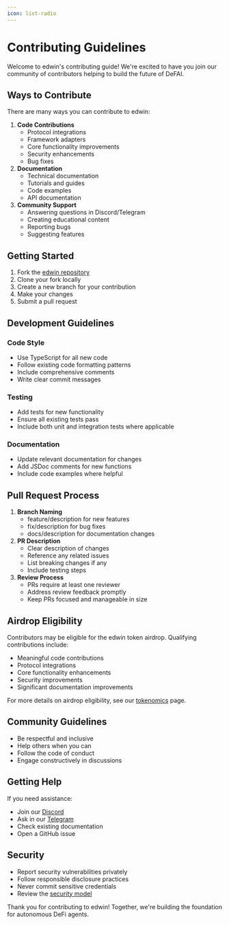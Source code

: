 ```yaml
---
icon: list-radio
---
```


# Contributing Guidelines

Welcome to edwin's contributing guide! We're excited to have you join our community of contributors helping to build the future of DeFAI.

## Ways to Contribute

There are many ways you can contribute to edwin:

1. **Code Contributions**
   * Protocol integrations
   * Framework adapters
   * Core functionality improvements
   * Security enhancements
   * Bug fixes
2. **Documentation**
   * Technical documentation
   * Tutorials and guides
   * Code examples
   * API documentation
3. **Community Support**
   * Answering questions in Discord/Telegram
   * Creating educational content
   * Reporting bugs
   * Suggesting features

## Getting Started

1. Fork the [edwin repository](https://github.com/edwin-finance/edwin)
2. Clone your fork locally
3. Create a new branch for your contribution
4. Make your changes
5. Submit a pull request

## Development Guidelines

### Code Style

* Use TypeScript for all new code
* Follow existing code formatting patterns
* Include comprehensive comments
* Write clear commit messages

### Testing

* Add tests for new functionality
* Ensure all existing tests pass
* Include both unit and integration tests where applicable

### Documentation

* Update relevant documentation for changes
* Add JSDoc comments for new functions
* Include code examples where helpful

## Pull Request Process

1. **Branch Naming**
   * feature/description for new features
   * fix/description for bug fixes
   * docs/description for documentation changes
2. **PR Description**
   * Clear description of changes
   * Reference any related issues
   * List breaking changes if any
   * Include testing steps
3. **Review Process**
   * PRs require at least one reviewer
   * Address review feedback promptly
   * Keep PRs focused and manageable in size

## Airdrop Eligibility

Contributors may be eligible for the edwin token airdrop. Qualifying contributions include:

* Meaningful code contributions
* Protocol integrations
* Core functionality enhancements
* Security improvements
* Significant documentation improvements

For more details on airdrop eligibility, see our [tokenomics](../getting-started/tokenomics.md) page.

## Community Guidelines

* Be respectful and inclusive
* Help others when you can
* Follow the code of conduct
* Engage constructively in discussions

## Getting Help

If you need assistance:

* Join our [Discord](https://discord.gg/QNA55N3KtF)
* Ask in our [Telegram](https://t.me/EdwinDeFAI)
* Check existing documentation
* Open a GitHub issue

## Security

* Report security vulnerabilities privately
* Follow responsible disclosure practices
* Never commit sensitive credentials
* Review the [security model](../core-concepts/security-model.md)

Thank you for contributing to edwin! Together, we're building the foundation for autonomous DeFi agents.
